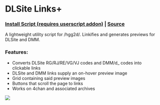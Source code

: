 # DLSite Links+

### [Install Script (requires userscript addon)](https://github.com/kani-ge/DLSite-Links-Plus/raw/master/DLSite%20Links%20Plus.user.js) | [Source](https://github.com/kani-ge/DLSite-Links-Plus/blob/master/DLSite%20Links%20Plus.user.js)

A lightweight utility script for /hgg2d/. Linkifies and generates previews for DLSite and DMM.

### Features:

- Converts DLSite RG/RJ/RE/VG/VJ codes and DMM/d_ codes into clickable links
- DLSite and DMM links supply an on-hover preview image
- Grid containing said preview images
- Buttons that scroll the page to links
- Works on 4chan and associated archives

![](https://github.com/hgg2d/hgg2d.github.io/raw/master/Preview.gif)
